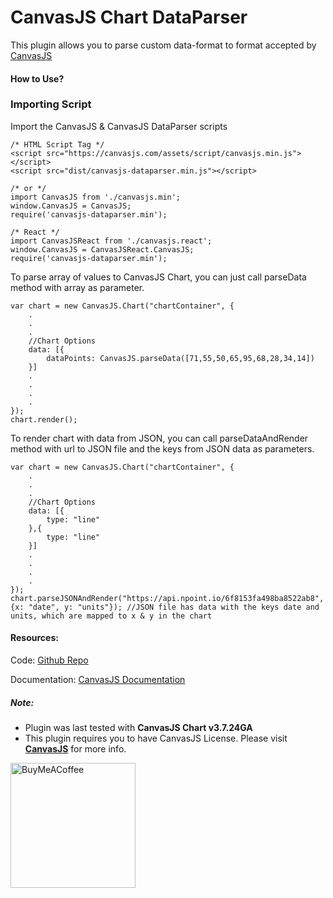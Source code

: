 CanvasJS Chart DataParser
=========================

This plugin allows you to parse custom data-format to format accepted by [CanvasJS](https://canvasjs.com/)

#### How to Use?

### Importing Script
Import the CanvasJS & CanvasJS DataParser scripts
```
/* HTML Script Tag */
<script src="https://canvasjs.com/assets/script/canvasjs.min.js"></script>
<script src="dist/canvasjs-dataparser.min.js"></script>

/* or */
import CanvasJS from './canvasjs.min';
window.CanvasJS = CanvasJS;
require('canvasjs-dataparser.min');

/* React */
import CanvasJSReact from './canvasjs.react';
window.CanvasJS = CanvasJSReact.CanvasJS;
require('canvasjs-dataparser.min');
```

To parse array of values to CanvasJS Chart, you can just call parseData method with array as parameter.
```
var chart = new CanvasJS.Chart("chartContainer", {
    .
    .
    .
    //Chart Options
    data: [{
        dataPoints: CanvasJS.parseData([71,55,50,65,95,68,28,34,14])
    }]
    .
    .
    .
    .
});
chart.render();
```
	
To render chart with data from JSON, you can call parseDataAndRender method with url to JSON file and the keys from JSON data as parameters.
```
var chart = new CanvasJS.Chart("chartContainer", {
    .
    .
    .
    //Chart Options
    data: [{
        type: "line"
    },{
        type: "line"
    }]
    .
    .
    .
    .
});
chart.parseJSONAndRender("https://api.npoint.io/6f8153fa498ba8522ab8", {x: "date", y: "units"}); //JSON file has data with the keys date and units, which are mapped to x & y in the chart
```
    

#### Resources:

Code: [Github Repo](https://github.com/vishwas-r/CanvasJS-Data-Parser)

Documentation: [CanvasJS Documentation](https://canvasjs.com/docs/)

##### Note: 
- Plugin was last tested with **CanvasJS Chart v3.7.24GA**
- This plugin requires you to have CanvasJS License. Please visit **[CanvasJS](https://canvasjs.com/license/)** for more info.

<a href="https://www.buymeacoffee.com/vishwas.r" target="_blank"><img src="https://cdn.buymeacoffee.com/buttons/v2/default-yellow.png" alt="BuyMeACoffee" width="200"/></a>